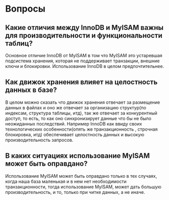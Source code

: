 # Вопросы

## Какие отличия между InnoDB и MyISAM важны для производительности и функциональности таблиц?

Основное отличие InnoDB от MyISAM в том что MyISAM это устаревшая подсистема хранения, которая
не поддерживает транзакции, внешние ключи и блокировки. Использование InnoDB в целом предпочтительнее.

## Как движок хранения влияет на целостность данных в базе?

В целом можно сказать что движок хранения отвечает за размещение данных в файлах и оно же отвечает за
организацию структур(по индексам, структура таблицы, итд), так же отвечает за конкурентный доступ,
то есть, то как оно синхронизирует данные что бы не было неожиданных последствий. Например InnoDB как ввиду
своих технологических особенности(опять же транзакционность , строчная блокировка, итд)
обеспечивает целостность данных и высокую производительность запросов.

## В каких ситуациях использование MyISAM может быть оправдано?

Использование MyISAM может быть оправдано только в тех случаях, когда наша база маленькая и в нем
нет необходимости транзакционности, тогда использование MyISAM, может дать большую производительность,
и то, только при читке данных, а не иначе.





